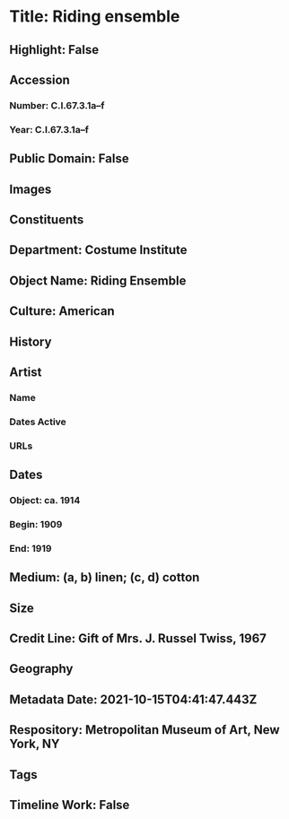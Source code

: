 # Title: Riding ensemble
## Highlight: False
## Accession
### Number: C.I.67.3.1a–f
### Year: C.I.67.3.1a–f
## Public Domain: False
## Images
## Constituents
## Department: Costume Institute
## Object Name: Riding Ensemble
## Culture: American
## History
## Artist
### Name
### Dates Active
### URLs
## Dates
### Object: ca. 1914
### Begin: 1909
### End: 1919
## Medium: (a, b) linen; (c, d) cotton
## Size
## Credit Line: Gift of Mrs. J. Russel Twiss, 1967
## Geography
## Metadata Date: 2021-10-15T04:41:47.443Z
## Respository: Metropolitan Museum of Art, New York, NY
## Tags
## Timeline Work: False